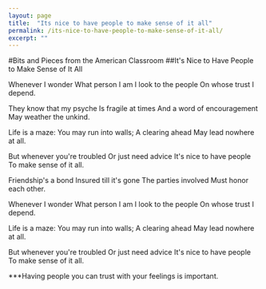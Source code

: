 ```yaml
---
layout: page
title:  "Its nice to have people to make sense of it all"
permalink: /its-nice-to-have-people-to-make-sense-of-it-all/
excerpt: ""
---
```


#Bits and Pieces from the American Classroom
##It's Nice to Have People to Make Sense of It All

Whenever I wonder
What person I am
I look to the people
On whose trust I depend.

They know that my psyche
Is fragile at times
And a word of encouragement
May weather the unkind.

Life is a maze:
You may run into walls;
A clearing ahead
May lead nowhere at all.

But whenever you're troubled
Or just need advice
It's nice to have people
To make sense of it all.

Friendship's a bond
Insured till it's gone
The parties involved
Must honor each other.

Whenever I wonder
What person I am
I look to the people
On whose trust I depend.

Life is a maze:
You may run into walls;
A clearing ahead
May lead nowhere at all.

But whenever you're troubled
Or just need advice
It's nice to have people
To make sense of it all.

***Having people you can trust with your feelings is important.

   